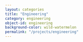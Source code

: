 ```yaml
---
layout: categories
title: "Engineering"
category: engineering
object-id: engineering
background-color: wild-watermelon
permalink: "/projects/engineering"
---
```

